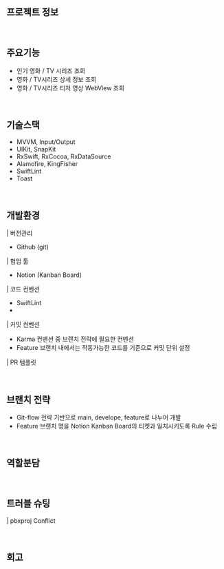 ## 프로젝트 정보

<br>

## 주요기능

- 인기 영화 / TV 시리즈 조회
- 영화 / TV시리즈 상세 정보 조회
- 영화 / TV시리즈 티저 영상 WebView 조회

<br>

## 기술스택

- MVVM, Input/Output
- UIKit, SnapKit
- RxSwift, RxCocoa, RxDataSource
- Alamofire, KingFisher
- SwiftLint
- Toast

<br>

## 개발환경

| 버전관리
- Github (git)

| 협업 툴
-  Notion (Kanban Board) 

| 코드 컨벤션
- SwiftLint
- 

| 커밋 컨벤션
- Karma 컨벤션 중 브랜치 전략에 필요한 컨벤션 
- Feature 브랜치 내에서는 작동가능한 코드를 기준으로 커밋 단위 설정 



| PR 템플릿


<br>

## 브랜치 전략

- Git-flow 전략 기반으로 main, develope, feature로 나누어 개발
- Feature 브랜치 명을 Notion Kanban Board의 티켓과 일치시키도록 Rule 수립  

<br>

## 역할분담
 

<br>

## 트러블 슈팅

| pbxproj Conflict 



<br>

## 회고

